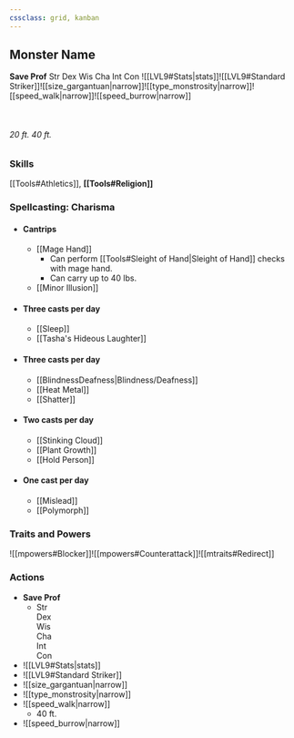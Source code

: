 ```yaml
---
cssclass: grid, kanban
---
```

## Monster Name

**Save Prof**
Str
Dex
Wis
Cha
Int
Con
![[LVL9#Stats|stats]]![[LVL9#Standard Striker]]![[size_gargantuan|narrow]]![[type_monstrosity|narrow]]![[speed_walk|narrow]]![[speed_burrow|narrow]]<div><br><h6>20 ft.
40 ft.</h6> </div>

### Skills
[[Tools#Athletics]], **[[Tools#Religion]]**
### Spellcasting: Charisma
- #### Cantrips
	- [[Mage Hand]]
		- Can perform [[Tools#Sleight of Hand|Sleight of Hand]] checks with mage hand.
		- Can carry up to 40 lbs.
	- [[Minor Illusion]]
- #### Three casts per day
	- [[Sleep]]
	- [[Tasha's Hideous Laughter]]
- #### Three casts per day
	- [[BlindnessDeafness|Blindness/Deafness]]
	- [[Heat Metal]]
	- [[Shatter]]
- #### Two casts per day
	- [[Stinking Cloud]]
	- [[Plant Growth]]
	- [[Hold Person]]
- #### One cast per day
	- [[Mislead]]
	- [[Polymorph]]

	
### Traits and Powers


![[mpowers#Blocker]]![[mpowers#Counterattack]]![[mtraits#Redirect]]
### Actions

- **Save Prof**
	- Str<br>Dex<br>Wis<br>Cha<br>Int<br>Con
- ![[LVL9#Stats|stats]]
- ![[LVL9#Standard Striker]]
- ![[size_gargantuan|narrow]]
- ![[type_monstrosity|narrow]]
- ![[speed_walk|narrow]]
	- 40 ft.
- ![[speed_burrow|narrow]]